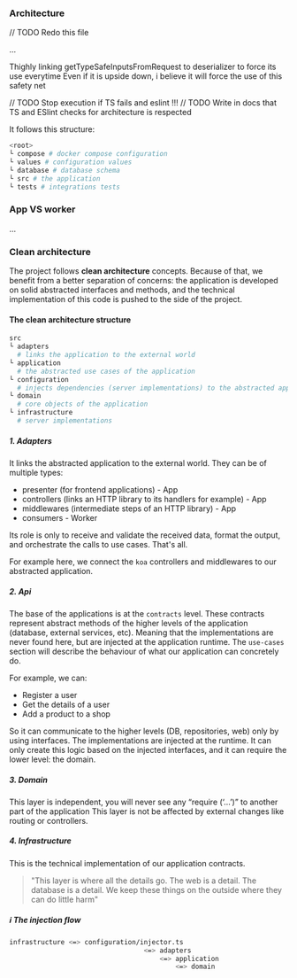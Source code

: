 ### Architecture

// TODO Redo this file



...

Thighly linking getTypeSafeInputsFromRequest to deserializer to force its use everytime
Even if it is upside down, i believe it will force the use of this safety net



// TODO Stop execution if TS fails and eslint !!!
// TODO Write in docs that TS and ESlint checks for architecture is respected


It follows this structure:

```bash
<root>
└ compose # docker compose configuration
└ values # configuration values
└ database # database schema
└ src # the application
└ tests # integrations tests
```

### App VS worker
...

### Clean architecture

The project follows **clean architecture** concepts.
Because of that, we benefit from a better separation of concerns:
the application is developed on solid abstracted interfaces and methods, and the technical implementation of this code is pushed to the side of the project.

#### The clean architecture structure

```bash
src
└ adapters
  # links the application to the external world
└ application
  # the abstracted use cases of the application
└ configuration
  # injects dependencies (server implementations) to the abstracted application
└ domain
  # core objects of the application
└ infrastructure
  # server implementations
```

##### 1. Adapters

It links the abstracted application to the external world. They can be of multiple types:
- presenter (for frontend applications) - App
- controllers (links an HTTP library to its handlers for example) - App
- middlewares (intermediate steps of an HTTP library) - App
- consumers - Worker

Its role is only to receive and validate the received data, format the output, and orchestrate the calls to use cases. That's all.

For example here, we connect the `koa` controllers and middlewares to our abstracted application.

##### 2. Api

The base of the applications is at the `contracts` level.
These contracts represent abstract methods of the higher levels of the application (database, external services, etc). Meaning that the implementations are never found here, but are injected at the application runtime.
The `use-cases` section will describe the behaviour of what our application can concretely do.

For example, we can:
- Register a user
- Get the details of a user
- Add a product to a shop

So it can communicate to the higher levels (DB, repositories, web) only by using interfaces.
The implementations are injected at the runtime. It can only create this logic based on the injected interfaces, and it can require the lower level: the domain.

##### 3. Domain
This layer is independent, you will never see any “require (‘…’)” to another part of the application
This layer is not be affected by external changes like routing or controllers.

##### 4. Infrastructure
This is the technical implementation of our application contracts.

> "This layer is where all the details go. The web is a detail. The database is a detail. We keep these things on the outside where they can do little harm"

##### ℹ️ The injection flow

```sh
infrastructure <=> configuration/injector.ts
                                  <=> adapters
                                      <=> application
                                          <=> domain
```